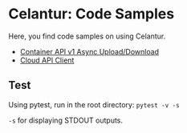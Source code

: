 # Celantur: Code Samples 

Here, you find code samples on using Celantur.

- [Container API v1 Async Upload/Download](./server/README.md)
- [Cloud API Client](./cloud-api/README.md)


## Test

Using pytest, run in the root directory: `pytest -v -s`

`-s` for displaying STDOUT outputs.